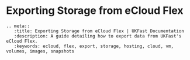 # Exporting Storage from eCloud Flex

```eval_rst
.. meta::
   :title: Exporting Storage from eCloud Flex | UKFast Documentation
   :description: A guide detailing how to export data from UKFast's eCloud Flex.
   :keywords: ecloud, flex, export, storage, hosting, cloud, vm, volumes, images, snapshots
```
